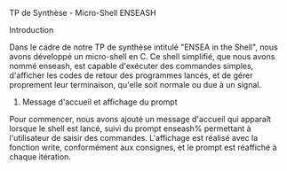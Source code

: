 TP de Synthèse - Micro-Shell ENSEASH

Introduction

Dans le cadre de notre TP de synthèse intitulé "ENSEA in the Shell", nous avons développé un micro-shell en C. Ce shell simplifié, que nous avons nommé enseash, est capable d'exécuter des commandes simples, d'afficher les codes de retour des programmes lancés, et de gérer proprement leur terminaison, qu'elle soit normale ou due à un signal.

1. Message d'accueil et affichage du prompt

Pour commencer, nous avons ajouté un message d'accueil qui apparaît lorsque le shell est lancé, suivi du prompt enseash% permettant à l'utilisateur de saisir des commandes.
L'affichage est réalisé avec la fonction write, conformément aux consignes, et le prompt est réaffiché à chaque itération.

